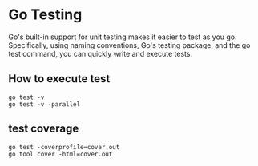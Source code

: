 # Go Testing
Go's built-in support for unit testing makes it easier to test as you go. Specifically, using naming conventions, Go's testing package, and the go test command, you can quickly write and execute tests.

## How to execute test
```
go test -v
go test -v -parallel
```

## test coverage 
```
go test -coverprofile=cover.out
go tool cover -html=cover.out

```
